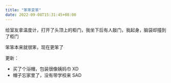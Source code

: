 ```yaml
---
title: "笨笨变笨"
date: 2022-09-08T15:31:45+08:00
---
```


给室友拿温度计，打开了头顶上的柜门，我坐下后有人敲门，我起身，脑袋却撞到了柜门

笨笨本来就很笨，现在更笨了

更新：

- 买了个浴帽，包装很像姨妈巾 XD
- 帽子忘家里了，没有带学校来 SAD
